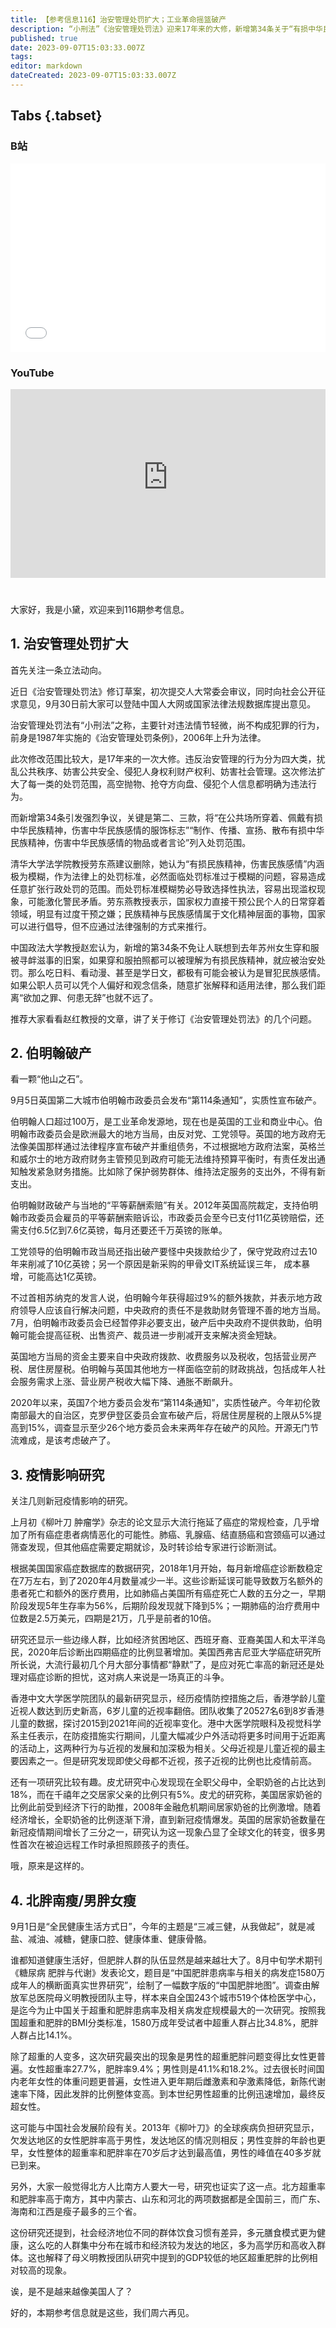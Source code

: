 ```yaml
---
title: 【参考信息116】治安管理处罚扩大；工业革命摇篮破产
description: “小刑法”《治安管理处罚法》迎来17年来的大修，新增第34条关于“有损中华民族精神，伤害中华民族感情”的条款引发激烈争议，让人想起去年苏州女生穿和服被寻衅滋事的旧案，会越来越多吗？工业革命起源地、英国第二大城市伯明翰实质性破产，是英国2020年以来的第七个。开源无门，节流难成，是该考虑破产。谁都知道健康生活好，但肥胖人群的队伍显然是越来越壮大了。上个月，有论文绘制出最详尽的中国肥胖地图，你被戳中了吗？
published: true
date: 2023-09-07T15:03:33.007Z
tags: 
editor: markdown
dateCreated: 2023-09-07T15:03:33.007Z
---
```


## Tabs {.tabset}
### B站
<div style="position: relative; padding: 30% 45%;">
<iframe style="position: absolute; width: 100%; height: 100%; left: 0; top: 0;" src="//player.bilibili.com/player.html?&bvid=BV1dh4y1e77C&page=1&as_wide=1&high_quality=1&danmaku=1&autoplay=0" scrolling="no" border="0" frameborder="no" framespacing="0" allowfullscreen="true"></iframe>
</div>

### YouTube
<div style="position: relative; padding: 30% 45%;">
<iframe style="position: absolute; top: 0; left: 0; width: 100%; height: 100%;" src="https://www.youtube-nocookie.com/embed/YouTubeVID" title="YouTube video player" frameborder="0" allow="accelerometer; autoplay; clipboard-write; encrypted-media; gyroscope; picture-in-picture" allowfullscreen></iframe>
</div>

#

大家好，我是小黛，欢迎来到116期参考信息。

## 1. 治安管理处罚扩大

首先关注一条立法动向。

近日《治安管理处罚法》修订草案，初次提交人大常委会审议，同时向社会公开征求意见，9月30日前大家可以登陆中国人大网或国家法律法规数据库提出意见。

治安管理处罚法有“小刑法”之称，主要针对违法情节轻微，尚不构成犯罪的行为，前身是1987年实施的《治安管理处罚条例》，2006年上升为法律。

此次修改范围比较大，是17年来的一次大修。违反治安管理的行为分为四大类，扰乱公共秩序、妨害公共安全、侵犯人身权利财产权利、妨害社会管理。这次修法扩大了每一类的处罚范围，高空抛物、抢夺方向盘、侵犯个人信息都明确为违法行为。

而新增第34条引发强烈争议，关键是第二、三款，将“在公共场所穿着、佩戴有损中华民族精神，伤害中华民族感情的服饰标志”“制作、传播、宣扬、散布有损中华民族精神，伤害中华民族感情的物品或者言论”列入处罚范围。

清华大学法学院教授劳东燕建议删除，她认为“有损民族精神，伤害民族感情”内涵极为模糊，作为法律上的处罚标准，必然面临处罚标准过于模糊的问题，容易造成任意扩张行政处罚的范围。而处罚标准模糊势必导致选择性执法，容易出现滥权现象，可能激化警民矛盾。劳东燕教授表示，国家权力直接干预公民个人的日常穿着领域，明显有过度干预之嫌；民族精神与民族感情属于文化精神层面的事物，国家可以进行倡导，但不应通过法律强制的方式来推行。

中国政法大学教授赵宏认为，新增的第34条不免让人联想到去年苏州女生穿和服被寻衅滋事的旧案，如果穿和服拍照都可以被理解为有损民族精神，就应被治安处罚。那么吃日料、看动漫、甚至是学日文，都极有可能会被认为是冒犯民族感情。如果公职人员可以凭个人偏好和观念信条，随意扩张解释和适用法律，那么我们距离“欲加之罪、何患无辞”也就不远了。

推荐大家看看赵红教授的文章，讲了关于修订《治安管理处罚法》的几个问题。

## 2. 伯明翰破产

看一颗“他山之石”。

9月5日英国第二大城市伯明翰市政委员会发布“第114条通知”，实质性宣布破产。

伯明翰人口超过100万，是工业革命发源地，现在也是英国的工业和商业中心。伯明翰市政委员会是欧洲最大的地方当局，由反对党、工党领导。英国的地方政府无法像美国那样通过法律程序宣布破产并重组债务，不过根据地方政府法案，英格兰和威尔士的地方政府财务主管预见到政府可能无法维持预算平衡时，有责任发出通知触发紧急财务措施。比如除了保护弱势群体、维持法定服务的支出外，不得有新支出。

伯明翰财政破产与当地的“平等薪酬索赔”有关。2012年英国高院裁定，支持伯明翰市政委员会雇员的平等薪酬索赔诉讼，市政委员会至今已支付11亿英镑赔偿，还需支付6.5亿到7.6亿英镑，每月还要还千万英镑的账单。

工党领导的伯明翰市政当局还指出破产要怪中央拨款给少了，保守党政府过去10年来削减了10亿英镑；另一个原因是新采购的甲骨文IT系统延误三年，
成本暴增，可能高达1亿英镑。

不过首相苏纳克的发言人说，伯明翰今年获得超过9%的额外拨款，并表示地方政府领导人应该自行解决问题，中央政府的责任不是救助财务管理不善的地方当局。7月，伯明翰市政委员会已经暂停非必要支出，破产后中央政府不提供救助，伯明翰可能会提高征税、出售资产、裁员进一步削减开支来解决资金短缺。

英国地方当局的资金主要来自中央政府拨款、收费服务以及税收，包括营业房产税、居住房屋税。伯明翰与英国其他地方一样面临空前的财政挑战，包括成年人社会服务需求上涨、营业房产税收大幅下降、通胀不断飙升。

2020年以来，英国7个地方委员会发布“第114条通知”，实质性破产。今年初伦敦南部最大的自治区，克罗伊登区委员会宣布破产后，将居住房屋税的上限从5%提高到15%，调查显示至少26个地方委员会未来两年存在破产的风险。开源无门节流难成，是该考虑破产了。


## 3. 疫情影响研究

关注几则新冠疫情影响的研究。

上月初《柳叶刀 肿瘤学》杂志的论文显示大流行拖延了癌症的常规检查，几乎增加了所有癌症患者病情恶化的可能性。肺癌、乳腺癌、结直肠癌和宫颈癌可以通过筛查发现，但其他癌症需要定期就诊，及时转诊给专家进行诊断测试。

根据美国国家癌症数据库的数据研究，2018年1月开始，每月新增癌症诊断数稳定在7万左右，到了2020年4月数量减少一半。这些诊断延误可能导致数万名额外的患者死亡和额外的医疗费用，比如肺癌占美国所有癌症死亡人数的五分之一，早期阶段发现5年生存率为56%，后期阶段发现就下降到5%；一期肺癌的治疗费用中位数是2.5万美元，四期是21万，几乎是前者的10倍。

研究还显示一些边缘人群，比如经济贫困地区、西班牙裔、亚裔美国人和太平洋岛民，2020年后诊断出四期癌症的比例显著增加。美国西弗吉尼亚大学癌症研究所所长说，大流行最初几个月大部分事情都“静默”了，是应对死亡率高的新冠还是处理对癌症诊断的担忧，这对病人来说是一场真正的斗争。

香港中文大学医学院团队的最新研究显示，经历疫情防控措施之后，香港学龄儿童近视人数达到历史新高，6岁儿童的近视率翻倍。团队收集了20527名6到8岁香港儿童的数据，探讨2015到2021年间的近视率变化。港中大医学院眼科及视觉科学系主任表示，在防疫措施实行期间，儿童大幅减少户外活动将更多时间用于近距离的活动上，这两种行为与近视的发展和加深极为相关。父母近视是儿童近视的最主要因素之一。但是研究发现即使父母都不近视，孩子近视的比例也比疫情前高。

还有一项研究比较有趣。皮尤研究中心发现现在全职父母中，全职奶爸的占比达到18%，而在千禧年之交居家父亲的比例只有5%。皮尤的研究称，美国居家奶爸的比例此前受到经济下行的助推，2008年金融危机期间居家奶爸的比例激增。随着经济增长，全职奶爸的比例逐渐下滑，直到新冠疫情爆发。英国的居家奶爸数量在新冠疫情期间增长了三分之一，研究认为这一现象凸显了全球文化的转变，很多男性首次在被迫远程工作时承担照顾孩子的责任。

哦，原来是这样的。

## 4. 北胖南瘦/男胖女瘦

9月1日是“全民健康生活方式日”，今年的主题是“三减三健，从我做起”，就是减盐、减油、减糖，健康口腔、健康体重、健康骨骼。

谁都知道健康生活好，但肥胖人群的队伍显然是越来越壮大了。8月中旬学术期刊《糖尿病 肥胖与代谢》发表论文，题目是“中国肥胖患病率与相关的病发症1580万成年人的横断面真实世界研究”，绘制了一幅数字版的“中国肥胖地图”。调查由解放军总医院母义明教授团队主导，样本来自全国243个城市519个体检医学中心，是迄今为止中国关于超重和肥胖患病率及相关病发症规模最大的一次研究。按照我国超重和肥胖的BMI分类标准，1580万成年受试者中超重人群占比34.8%，肥胖人群占比14.1%。

除了超重的人变多，这次研究最突出的现象是男性的超重肥胖问题变得比女性更普遍。女性超重率27.7%，肥胖率9.4%；男性则是41.1%和18.2%。过去很长时间国内老年女性的体重问题更普遍，女性进入更年期后雌激素和孕激素降低，新陈代谢速率下降，因此发胖的比例整体变高。到本世纪男性超重的比例迅速增加，最终反超女性。

这可能与中国社会发展阶段有关。2013年《柳叶刀》的全球疾病负担研究显示，欠发达地区的女性肥胖率高于男性，发达地区的情况则相反；男性变胖的年龄也更早，女性整体的超重率和肥胖率在70岁后才达到最高值，男性的峰值在40多岁就已到来。

另外，大家一般觉得北方人比南方人要大一号，研究也证实了这一点。北方超重率和肥胖率高于南方，其中内蒙古、山东和河北的两项数据都是全国前三，而广东、海南和江西是瘦子最多的三个省。

这份研究还提到，社会经济地位不同的群体饮食习惯有差异，多元膳食模式更为健康，这么吃的人群集中分布在城市和经济较为发达的地区，多为高学历和高收入群体。这也解释了母义明教授团队研究中提到的GDP较低的地区超重肥胖的比例相对较高的现象。

诶，是不是越来越像美国人了？

好的，本期参考信息就是这些，我们周六再见。